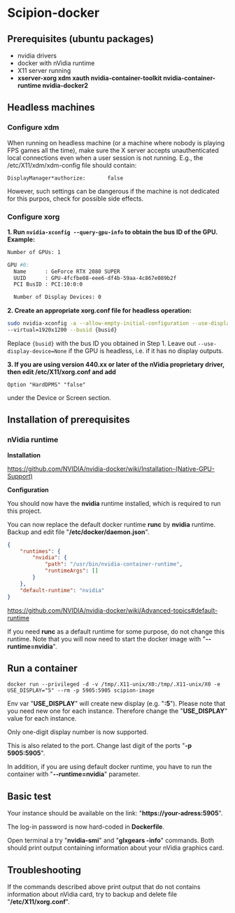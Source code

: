 # Scipion-docker

## Prerequisites (ubuntu packages)

* nvidia drivers
* docker with nVidia runtime
* X11 server running
* **xserver-xorg xdm xauth nvidia-container-toolkit nvidia-container-runtime nvidia-docker2**

## Headless machines

### Configure xdm

When running on headless machine (or a machine where nobody is playing FPS games all the time), 
make sure the X server accepts unauthenticated local connections even when a user session is not running. 
E.g., the /etc/X11/xdm/xdm-config file should contain:

    DisplayManager*authorize:       false

However, such settings can be dangerous if the machine is not dedicated for this purpos, check for possible side effects.

### Configure xorg
<!-- https://virtualgl.org/Documentation/HeadlessNV -->

**1. Run `nvidia-xconfig --query-gpu-info` to obtain the bus ID of the GPU. Example:**

```bash
Number of GPUs: 1

GPU #0:
  Name      : GeForce RTX 2080 SUPER
  UUID      : GPU-4fcfbe08-eee6-df4b-59aa-4c867e089b2f
  PCI BusID : PCI:10:0:0

  Number of Display Devices: 0
```

**2. Create an appropriate xorg.conf file for headless operation:**

```bash
sudo nvidia-xconfig -a --allow-empty-initial-configuration --use-display-device=None \
--virtual=1920x1200 --busid {busid}
```
Replace `{busid}` with the bus ID you obtained in Step 1. Leave out `--use-display-device=None` if the GPU is headless, i.e. if it has no display outputs.

**3. If you are using version 440.xx or later of the nVidia proprietary driver, then edit /etc/X11/xorg.conf and add**

```
Option "HardDPMS" "false"
```
under the Device or Screen section.

## Installation of prerequisites

### nVidia runtime

**Installation**

https://github.com/NVIDIA/nvidia-docker/wiki/Installation-(Native-GPU-Support)

**Configuration**

You should now have the **nvidia** runtime installed, which is required to run this project.

You can now replace the default docker runtime **runc** by **nvidia** runtime.  
Backup and edit file "**/etc/docker/daemon.json**".
```json
{
    "runtimes": {
        "nvidia": {
            "path": "/usr/bin/nvidia-container-runtime",
            "runtimeArgs": []
        }
    },
    "default-runtime": "nvidia"
}
```


https://github.com/NVIDIA/nvidia-docker/wiki/Advanced-topics#default-runtime

If you need **runc** as a default runtime for some purpose, do not change this runtime.
Note that you will now need to start the docker image with "**--runtime=nvidia**".

## Run a container

```
docker run --privileged -d -v /tmp/.X11-unix/X0:/tmp/.X11-unix/X0 -e USE_DISPLAY="5" --rm -p 5905:5905 scipion-image
```

Env var "**USE_DISPLAY**" will create new display (e.g. "**:5**").
Please note that you need new one for each instance. Therefore change the "**USE_DISPLAY**" value for each instance.

Only one-digit display number is now supported.

This is also related to the port. Change last digit of the ports "**-p 5905:5905**".

In addition, if you are using default docker runtime, you have to run the container with "**--runtime=nvidia**" parameter.

## Basic test

Your instance should be available on the link: "**https://your-adress:5905**".

The log-in password is now hard-coded in **Dockerfile**.

Open terminal a try "**nvidia-smi**" and "**glxgears -info**" commands.
Both should print output containing information about your nVidia graphics card.

## Troubleshooting

If the commands described above print output that do not contains information about nVidia card, try to backup and delete file "**/etc/X11/xorg.conf**".
